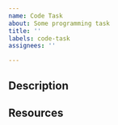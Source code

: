 ```yaml
---
name: Code Task
about: Some programming task
title: ''
labels: code-task
assignees: ''

---
```


## Description

## Resources
